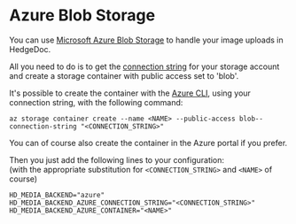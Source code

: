 # Azure Blob Storage

You can use [Microsoft Azure Blob Storage][azure] to handle your image uploads in HedgeDoc.

All you need to do is to get the [connection string][connection-string] for your storage account
and create a storage container with public access set to 'blob'.

It's possible to create the container with the [Azure CLI][azure-cli], using your connection string,
with the following command:

<!-- markdownlint-disable line-length -->
```shell
az storage container create --name <NAME> --public-access blob--connection-string "<CONNECTION_STRING>"
```
<!-- markdownlint-enable line-length -->

You can of course also create the container in the Azure portal if you prefer.

Then you just add the following lines to your configuration:  
(with the appropriate substitution for `<CONNECTION_STRING>` and `<NAME>` of course)

```dotenv
HD_MEDIA_BACKEND="azure"
HD_MEDIA_BACKEND_AZURE_CONNECTION_STRING="<CONNECTION_STRING>"
HD_MEDIA_BACKEND_AZURE_CONTAINER="<NAME>"
```

[azure]: https://azure.microsoft.com/services/storage/blobs/
[connection-string]: https://docs.microsoft.com/azure/storage/common/storage-account-keys-manage
[azure-cli]: https://docs.microsoft.com/en-us/cli/azure/install-azure-cli
